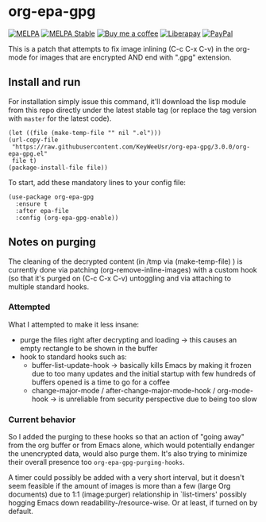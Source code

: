 # org-epa-gpg
[![MELPA][melpa-badge]][melpa-package]
[![MELPA Stable][melpa-stable-badge]][melpa-stable-package]
[![Buy me a coffee][bmc-badge]][bmc-link]
[![Liberapay][lp-badge]][lp-link]
[![PayPal][ppl-badge]][ppl-link]

This is a patch that attempts to fix image inlining (C-c C-x C-v) in
the org-mode for images that are encrypted AND end with ".gpg" extension.

## Install and run

For installation simply issue this command, it'll download the lisp module
from this repo directly under the latest stable tag (or replace the tag
version with `master` for the latest code).

```emacs-lisp
(let ((file (make-temp-file "" nil ".el")))
(url-copy-file
 "https://raw.githubusercontent.com/KeyWeeUsr/org-epa-gpg/3.0.0/org-epa-gpg.el"
 file t)
(package-install-file file))
```

To start, add these mandatory lines to your config file:

```emacs-lisp
(use-package org-epa-gpg
  :ensure t
  :after epa-file
  :config (org-epa-gpg-enable))
```

## Notes on purging

The cleaning of the decrypted content (in /tmp via (make-temp-file) )
is currently done via patching (org-remove-inline-images) with a custom
hook (so that it's purged on (C-c C-x C-v) untoggling and via attaching
to multiple standard hooks.

### Attempted

What I attempted to make it less insane:
* purge the files right after decrypting and loading
  -> this causes an empty rectangle to be shown in the buffer
* hook to standard hooks such as:
  * buffer-list-update-hook
    -> basically kills Emacs by making it frozen due to too many updates
    and the initial startup with few hundreds of buffers opened is
    a time to go for a coffee
  * change-major-mode / after-change-major-mode-hook / org-mode-hook
    -> is unreliable from security perspective due to being too slow

### Current behavior

So I added the purging to these hooks so that an action of "going away"
from the org buffer or from Emacs alone, which would potentially endanger
the unencrypted data, would also purge them. It's also trying to minimize
their overall presence too `org-epa-gpg-purging-hooks`.

A timer could possibly be added with a very short interval, but it doesn't seem
feasible if the amount of images is more than a few (large Org documents) due
to 1:1 (image:purger) relationship in `list-timers' possibly hogging Emacs down
readability-/resource-wise.  Or at least, if turned on by default.

[melpa-badge]: http://melpa.org/packages/org-epa-gpg-badge.svg
[melpa-package]: http://melpa.org/#/org-epa-gpg
[melpa-stable-badge]: http://stable.melpa.org/packages/org-epa-gpg-badge.svg
[melpa-stable-package]: http://stable.melpa.org/#/org-epa-gpg
[bmc-badge]: https://img.shields.io/badge/-buy_me_a%C2%A0coffee-gray?logo=buy-me-a-coffee
[bmc-link]: https://www.buymeacoffee.com/peterbadida
[ppl-badge]: https://img.shields.io/badge/-paypal-grey?logo=paypal
[ppl-link]: https://paypal.me/peterbadida
[lp-badge]: https://img.shields.io/badge/-liberapay-grey?logo=liberapay
[lp-link]: https://liberapay.com/keyweeusr
